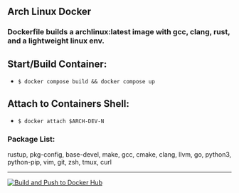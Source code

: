 ## Arch Linux Docker 
### Dockerfile builds a archlinux:latest image with gcc, clang, rust, and a lightweight linux env.

## Start/Build Container:
- `$ docker compose build && docker compose up`
## Attach to Containers Shell:
- `$ docker attach $ARCH-DEV-N`

### Package List:
rustup, pkg-config, base-devel, make, gcc, cmake, clang, llvm, go, python3, python-pip, vim, git, zsh, tmux, curl

---
[![Build and Push to Docker Hub](https://github.com/Jeremy-Gstein/arch-dev/actions/workflows/build.yml/badge.svg?branch=master)](https://github.com/Jeremy-Gstein/arch-dev/actions/workflows/build.yml)

